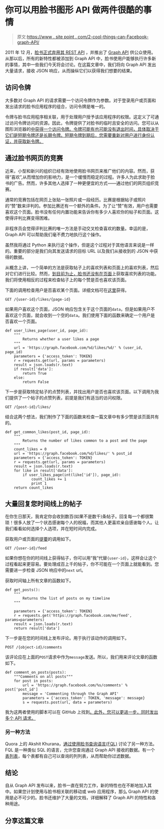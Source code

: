 # 你可以用脸书图形 API 做两件很酷的事情

> 原文:[https://www . site point . com/2-cool-things-can-Facebook-graph-API/](https://www.sitepoint.com/2-cool-things-can-facebook-graph-api/)

2011 年 12 月，[脸书正式弃用其 REST API](https://developers.facebook.com/blog/post/616/) ，并推出了 [Graph API](https://developers.facebook.com/docs/graph-api) 供公众使用。从那以后，所有的新特性都被添加到 Graph API 中，脸书使用户能够执行许多新的事情，其中一些我们今天将会讨论。在这篇文章中，我们将向 Graph API 发出大量请求，接收 JSON 响应，从而操纵它们以获得我们想要的结果。

## 访问令牌

大多数对 Graph API 的请求需要一个访问令牌作为参数。对于登录用户或页面和发出请求的脸书应用程序的组合，访问令牌是唯一的。

令牌与脸书应用程序相关联，用于处理用户授予该应用程序的权限。这定义了可通过访问令牌访问的资源。因此，令牌提供了对脸书的临时且安全的访问。您可以从图形浏览器的[中获得一个访问令牌。令牌可能有也可能没有退出时间，具体取决于它们是短期令牌还是长期令牌。短期令牌到期后，您需要重新对用户进行身份认证，并获取新令牌。](https://developers.facebook.com/tools/explorer/)

## 通过脸书网页的竞赛

近来，小型和新兴的组织已经有效地使用脸书网页来推广他们的内容。然而，获得“喜欢”,从而增加你的影响力，是一个缓慢而稳定的过程。许多人为此求助于脸书的广告。然而，许多其他人选择了一种更便宜的方式——通过他们的网页组织竞赛。

通常的竞赛包括在网页上张贴一张照片或一段经历。比赛是根据帖子或照片的“赞”数来评判的。参加比赛还有一个额外的条件。为了让“赞”有效，用户也需要喜欢这个页面。脸书没有任何内置功能来告诉你有多少人喜欢你的帖子和页面。这使得评判比赛变得困难。

非程序员会觉得评判比赛的唯一方法是手动交叉检查喜欢的数量。幸运的是，Graph API 可以帮助我们毫不费力地执行这个操作。

虽然我将通过 Python 来执行这个操作，但是这个过程对于其他语言来说是一样的。重要的部分是我们向其发送请求的目标 URL 以及我们从接收到的 JSON 中获得的数据。

从概念上讲，一个简单的方法是获取帖子上的喜欢列表和页面上的喜欢列表，然后对它们进行比较。然而，[到目前为止，脸书还没有在页面](https://www.facebook.com/help/community/question/?id=10152948879270451)上获取喜欢列表的功能。我们将使用相反的过程来检查帖子上的每个赞是否也喜欢该页面。

下面的调用检查用户是否喜欢某个页面。详细文档可在[这里](https://developers.facebook.com/docs/graph-api/reference/user/likes/#readmodifiers)获得。

```
GET /{user-id}/likes/{page-id}
```

如果用户喜欢这个页面，JSON 响应包含关于这个页面的`data`，但是如果用户不喜欢这个页面，就会收到一个空的`data`。我们使用下面的函数来确定一个用户是否喜欢一个页面。

```
def user_likes_page(user_id, page_id):
    """
        Returns whether a user likes a page
    """
    url = 'https://graph.facebook.com/%d/likes/%d/' % (user_id, page_id)
    parameters = {'access_token': TOKEN}
    r = requests.get(url, params = parameters)
    result = json.loads(r.text)
    if result['data']:
        return True
    else:
        return False
```

下一步是获取特定帖子的点赞列表，并找出用户是否也喜欢该页面。以下调用为我们提供了一个帖子的点赞列表，前提是我们有适当的访问权限。

```
GET /{post-id}/likes/
```

结合这两个想法，我们制作了下面的函数来检查一篇文章中有多少赞是该页面共有的。

```
def get_common_likes(post_id, page_id):
    """
        Returns the number of likes common to a post and the page
    """
    count_likes = 0
    url = 'https://graph.facebook.com/%d/likes/' % post_id
    parameters = {'access_token': TOKEN}
    r = requests.get(url, params = parameters)
    result = json.loads(r.text)
    for like in result['data']:
        if user_likes_page(int(like['id']), page_id):
            count_likes += 1
            print 1
    return count_likes
```

## 大量回复您时间线上的帖子

在你生日那天，我肯定你会收到数百(如果不是数千)条帖子。回复每一个都很繁琐！很多人放了一个状态感谢每个人的祝福，而其他人更喜欢亲自感谢每个人。让我们看看如何选择个人选项，并在短时间内完成。

获取用户或页面的[提要](https://developers.facebook.com/docs/graph-api/common-scenarios/#statusupdates)的调用如下。

```
GET /{user-id}/feed
```

如果你想在你的时间线上获得帖子，你可以用“我”代替`{user-id}`，这样会让这个过程看起来更容易。要处理成百上千的帖子，你不可能在一个页面上就能看到。您需要进一步检查 JSON 响应中的`next` url。

获取时间轴上所有文章的函数如下。

```
def get_posts():
    """
        Returns the list of posts on my timeline
    """

    parameters = {'access_token': TOKEN}
    r = requests.get('https://graph.facebook.com/me/feed', params=parameters)
    result = json.loads(r.text)
    return result['data']
```

下一步是在您的时间线上发布评论。用于执行该动作的调用如下。

```
POST /{object-id}/comments
```

该评论应在上面的`POST`请求中作为`message`发送。所以，我们用来评论文章的函数如下。

```
def comment_on_posts(posts):
    """Comments on all posts"""
    for post in posts:
        url = 'https://graph.facebook.com/%s/comments' % post['post_id']
        message = 'Commenting through the Graph API'
        parameters = {'access_token': TOKEN, 'message': message}
        s = requests.post(url, data = parameters)
```

我为这两者使用的脚本可以在 GitHub 上找到[。此外，您可以更进一步，同时发出多个 API 请求](https://github.com/sdaityari/facebook-graph-api)[。](https://developers.facebook.com/docs/graph-api/making-multiple-requests/)

### 另一种方法

Quora 上的 Akshit Khurana，[通过使用](https://www.quora.com/Python-programming-language-1/What-are-the-best-Python-scripts-youve-ever-written/answer/Akshit-Khurana)[脸书查询语言(FQL)](https://developers.facebook.com/docs/technical-guides/fql/) 讨论了另一种方法。FQL 是一种类似 SQL 的语言，允许您查询通过 Graph API 接收的数据。有一个[表列表](https://developers.facebook.com/docs/reference/fql/)，每个表都有自己可以查询的列列表，从而帮助你过滤数据。

## 结论

自从 Graph API 发布以来，脸书一直在努力工作，新的特性也在不断地加入其中。如果您计划使用与脸书相关联的移动或 web 应用程序，那么 Graph API 的使用是必不可少的。脸书还维护了大量的文档，详细解释了 Graph API 的特性和各种用途。

## 分享这篇文章